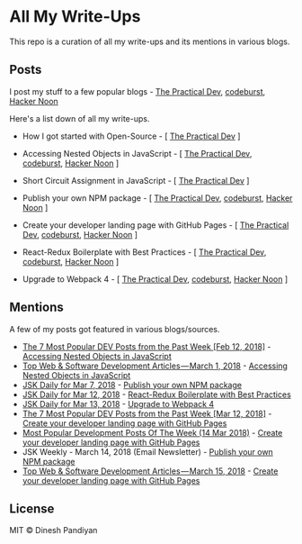 # All My Write-Ups

This repo is a curation of all my write-ups and its mentions in various blogs.

## Posts

I post my stuff to a few popular blogs -
  [The Practical Dev](https://dev.to/flexdinesh),
  [codeburst](https://codeburst.io),
  [Hacker Noon](https://hackernoon.com)

Here's a list down of all my write-ups.

- How I got started with Open-Source - [
  [The Practical Dev](https://dev.to/flexdinesh/how-i-got-started-with-open-source--882)
  ]

- Accessing Nested Objects in JavaScript - [
  [The Practical Dev](https://dev.to/flexdinesh/accessing-nested-objects-in-javascript--9m4),
  [codeburst](https://codeburst.io/accessing-nested-objects-in-javascript-c2ed249fe576),
  [Hacker Noon](https://hackernoon.com/accessing-nested-objects-in-javascript-f02f1bd6387f)
  ]

- Short Circuit Assignment in JavaScript - [
  [The Practical Dev](https://dev.to/flexdinesh/short-circuit-assignment-in-javascript--4k80)
  ]

- Publish your own NPM package - [
  [The Practical Dev](https://dev.to/flexdinesh/publish-your-own-npm-package---5b71),
  [codeburst](https://codeburst.io/publish-your-own-npm-package-ff918698d450),
  [Hacker Noon](https://hackernoon.com/publish-your-own-npm-package-946b19df577e)
  ]
- Create your developer landing page with GitHub Pages - [
  [The Practical Dev](https://dev.to/flexdinesh/create-your-developer-landing-page-with-github-pages---42jk),
  [codeburst](https://codeburst.io/create-your-developer-landing-page-with-github-pages-791c19227b30),
  [Hacker Noon](https://hackernoon.com/create-your-developer-landing-page-with-github-pages-70c89b40d052)
  ]
- React-Redux Boilerplate with Best Practices - [
  [The Practical Dev](https://dev.to/flexdinesh/react-redux-boilerplate-with-best-practices--2pp5),
  [codeburst](https://codeburst.io/react-redux-boilerplate-with-best-practices-30c3fd8cc434),
  [Hacker Noon](https://hackernoon.com/react-redux-boilerplate-with-best-practices-518909659f4d)
  ]
- Upgrade to Webpack 4 - [
  [The Practical Dev](https://dev.to/flexdinesh/upgrade-to-webpack-4---5bc5),
  [codeburst](https://codeburst.io/upgrade-to-webpack-4-78b40b5251d9),
  [Hacker Noon](https://hackernoon.com/upgrade-to-webpack-4-3ebb199aa9bf)
  ]

## Mentions

A few of my posts got featured in various blogs/sources.

- [The 7 Most Popular DEV Posts from the Past Week [Feb 12, 2018]](https://dev.to/thepracticaldev/the-7-most-popular-dev-posts-from-the-past-week--31m3) - [Accessing Nested Objects in JavaScript](https://dev.to/flexdinesh/accessing-nested-objects-in-javascript--9m4)
- [Top Web & Software Development Articles — March 1, 2018](https://codeburst.io/top-web-software-development-articles-march-1-2018-51ed35890abd) - [Accessing Nested Objects in JavaScript](https://codeburst.io/accessing-nested-objects-in-javascript-c2ed249fe576)
- [JSK Daily for Mar 7, 2018](https://us9.campaign-archive.com/?e=b8ce547b15&u=4ba84fe3f6d629e746e48e5b7&id=b073281937) - [Publish your own NPM package](https://javascriptkicks.com/r/244076?url=https://codeburst.io/publish-your-own-npm-package-ff918698d450?gi=1408c7fdf0e4)
- [JSK Daily for Mar 12, 2018](https://us9.campaign-archive.com/?e=b8ce547b15&u=4ba84fe3f6d629e746e48e5b7&id=70eb5da617) - [React-Redux Boilerplate with Best Practices](https://javascriptkicks.com/r/246137?url=https://dev.to/flexdinesh/react-redux-boilerplate-with-best-practices--2pp5)
- [JSK Daily for Mar 13, 2018](https://us9.campaign-archive.com/?e=b8ce547b15&u=4ba84fe3f6d629e746e48e5b7&id=a1d7e29f47) - [Upgrade to Webpack 4](https://javascriptkicks.com/r/246688?url=https://dev.to/flexdinesh/upgrade-to-webpack-4---5bc5)
- [The 7 Most Popular DEV Posts from the Past Week [Mar 12, 2018]](https://dev.to/thepracticaldev/the-7-most-popular-dev-posts-from-the-past-week--56ho) - [Create your developer landing page with GitHub Pages](https://dev.to/flexdinesh/create-your-developer-landing-page-with-github-pages---42jk)
- [Most Popular Development Posts Of The Week (14 Mar 2018)](https://medium.com/daily-now/most-popular-development-posts-of-the-week-14-mar-2018-b10c1b746325) - [Create your developer landing page with GitHub Pages](https://codeburst.io/create-your-developer-landing-page-with-github-pages-791c19227b30)
- JSK Weekly - March 14, 2018 (Email Newsletter) - [Publish your own NPM package](https://javascriptkicks.com/r/244076?url=https://codeburst.io/publish-your-own-npm-package-ff918698d450?gi=1408c7fdf0e4)
- [Top Web & Software Development Articles — March 15, 2018](https://codeburst.io/top-web-software-development-articles-march-15-2018-3874e5effcaa) - [Create your developer landing page with GitHub Pages](https://codeburst.io/create-your-developer-landing-page-with-github-pages-791c19227b30)

## License

MIT © Dinesh Pandiyan
